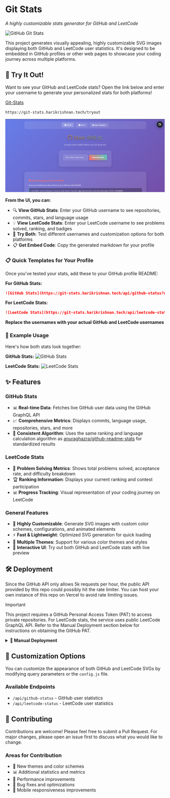 # <i class="fa-brands fa-github fa-spin"></i>Git Stats<i class="fa-solid fa-chart-line fa-fade"></i>
*A highly customizable stats generator for GitHub and LeetCode*

![GitHub Git Stats](https://git-stats.harikrishnan.tech/api/github-status?username=torvalds)

This project generates visually appealing, highly customizable SVG images displaying both GitHub and LeetCode user statistics. It's designed to be embedded in GitHub profiles or other web pages to showcase your coding journey across multiple platforms.

## 🚀 Try It Out!

Want to see your GitHub and LeetCode stats? Open the link below and enter your username to generate your personalized stats for both platforms!

<a href="https://git-stats.harikrishnan.tech/tryout" target="_blank">Git-Stats</a>
```
https://git-stats.harikrishnan.tech/tryout
```
![UI Preview](UI.png)

**From the UI, you can:**
- 🔍 **View GitHub Stats**: Enter your GitHub username to see repositories, commits, stars, and language usage
- 💡 **View LeetCode Stats**: Enter your LeetCode username to see problems solved, ranking, and badges
- 🎨 **Try Both**: Test different usernames and customization options for both platforms
- 📋 **Get Embed Code**: Copy the generated markdown for your profile

### 📋 Quick Templates for Your Profile

Once you've tested your stats, add these to your GitHub profile README:

**For GitHub Stats:**
```markdown
![GitHub Stats](https://git-stats.harikrishnan.tech/api/github-status?username=YOUR_GITHUB_USERNAME)
```

**For LeetCode Stats:**
```markdown
![LeetCode Stats](https://git-stats.harikrishnan.tech/api/leetcode-status?username=YOUR_LEETCODE_USERNAME)
```

**Replace the usernames with your actual GitHub and LeetCode usernames**

### 🎯 Example Usage

Here's how both stats look together:

**GitHub Stats:**
![GitHub Stats](https://git-stats.harikrishnan.tech/api/github-status?username=hk151109)

**LeetCode Stats:**
![LeetCode Stats](https://git-stats.harikrishnan.tech/api/leetcode-status?username=harikrishnangoppal0411)

## ✨ Features

### GitHub Stats
- 📊 **Real-time Data**: Fetches live GitHub user data using the GitHub GraphQL API
- 📈 **Comprehensive Metrics**: Displays commits, language usage, repositories, stars, and more
- 🔄 **Consistent Algorithm**: Uses the same ranking and language calculation algorithm as [anuraghazra/github-readme-stats](https://github.com/anuraghazra/github-readme-stats) for standardized results

### LeetCode Stats
- 🧩 **Problem Solving Metrics**: Shows total problems solved, acceptance rate, and difficulty breakdown
- 🏆 **Ranking Information**: Displays your current ranking and contest participation
- 📊 **Progress Tracking**: Visual representation of your coding journey on LeetCode

### General Features
- 🎨 **Highly Customizable**: Generate SVG images with custom color schemes, configurations, and animated elements
- ⚡ **Fast & Lightweight**: Optimized SVG generation for quick loading
- 🌈 **Multiple Themes**: Support for various color themes and styles
- 🔧 **Interactive UI**: Try out both GitHub and LeetCode stats with live preview

## 🛠️ Deployment

Since the GitHub API only allows 5k requests per hour, the public API provided by this repo could possibly hit the rate limiter. You can host your own instance of this repo on Vercel to avoid rate limiting issues.

> [!IMPORTANT]
> This project requires a GitHub Personal Access Token (PAT) to access private repositories. For LeetCode stats, the service uses public LeetCode GraphQL API. Refer to the Manual Deployment section below for instructions on obtaining the GitHub PAT.

<details>
<summary><b>🚀 Manual Deployment</b></summary>

### 1. Fork and Prepare the Repository
1. **Fork this repository** to your GitHub account
2. **[Create a Personal Access Token (PAT)](https://github.com/settings/tokens/new)**
   - Set the token name (e.g., "git-stats")
   - Select scopes: `repo` and `user`
   - Copy the generated token (you won't see it again so save it!)

### 2. Deploy to Vercel
1. Visit [Vercel](https://vercel.com/)
2. Sign up/Log in with your GitHub account
3. From your Vercel dashboard:
   - Click `Add New...` → `Project`
   - Select the forked repository
   - Click `Import`

### 3. Configure Environment Variables
1. In the project configuration screen:
   - Expand the `Environment Variables` section
   - Add a new variable:
     - **Name**: `GITHUB_TOKEN`
     - **Value**: Your GitHub PAT from step 1
2. Click `Deploy`

### 4. Using Your Instance
- Once deployed, Vercel will provide you with a domain (e.g., `your-project.vercel.app`)
- You can use your instance by replacing the domain in the API URLs:
  ```
  https://your-project.vercel.app/api/github-status?username=YOUR_GITHUB_USERNAME
  https://your-project.vercel.app/api/leetcode-status?username=YOUR_LEETCODE_USERNAME
  ```

### 🔧 Troubleshooting
- For deployment issues, check Vercel's deployment logs
- For bugs or feature requests, open an issue in this repository
- Ensure your GitHub token has the correct permissions
- LeetCode stats are fetched from public API, no additional tokens required

</details>

## 🎨 Customization Options

You can customize the appearance of both GitHub and LeetCode SVGs by modifying query parameters or the `config.js` file.

### Available Endpoints
- `/api/github-status` - GitHub user statistics
- `/api/leetcode-status` - LeetCode user statistics

## 🌟 Contributing

Contributions are welcome! Please feel free to submit a Pull Request. For major changes, please open an issue first to discuss what you would like to change.

### Areas for Contribution
- 🎨 New themes and color schemes
- 📊 Additional statistics and metrics
- 🔧 Performance improvements
- 🐛 Bug fixes and optimizations
- 📱 Mobile responsiveness improvements